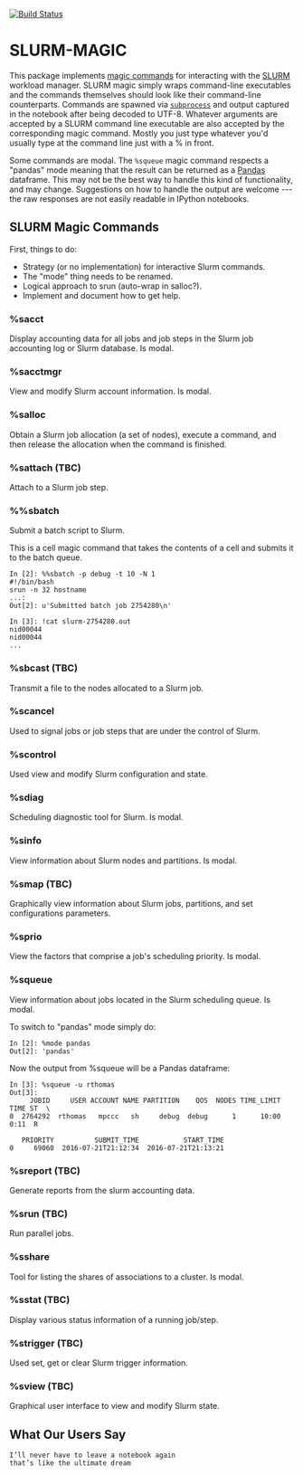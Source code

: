 
[![Build Status](https://travis-ci.org/NERSC/slurm-magic.svg?branch=master)](https://travis-ci.org/NERSC/slurm-magic)

SLURM-MAGIC
===========

This package implements [magic commands](http://ipython.readthedocs.io/en/stable/interactive/magics.html) for interacting with the [SLURM](http://slurm.schedmd.com/) workload manager.
SLURM magic simply wraps command-line executables and the commands themselves should look like their command-line counterparts.
Commands are spawned via [`subprocess`](https://docs.python.org/library/subprocess.html) and output captured in the notebook after being decoded to UTF-8.
Whatever arguments are accepted by a SLURM command line executable are also accepted by the corresponding magic command.
Mostly you just type whatever you'd usually type at the command line just with a % in front.

Some commands are modal.
The `%squeue` magic command respects a "pandas" mode meaning that the result can be returned as a [Pandas](http://pandas.pydata.org/pandas-docs/stable/) dataframe.
This may not be the best way to handle this kind of functionality, and may change.
Suggestions on how to handle the output are welcome --- the raw responses are not easily readable in IPython notebooks.

SLURM Magic Commands
--------------------

First, things to do:

* Strategy (or no implementation) for interactive Slurm commands.
* The "mode" thing needs to be renamed.
* Logical approach to srun (auto-wrap in salloc?).
* Implement and document how to get help.

### %sacct

Display accounting data for all jobs and job steps in the Slurm job accounting log or Slurm database.
Is modal.

### %sacctmgr

View and modify Slurm account information.
Is modal.

### %salloc

Obtain a Slurm job allocation (a set of nodes), execute a command, and then release the allocation when the command is finished.

### %sattach (TBC)

Attach to a Slurm job step.

### %%sbatch

Submit a batch script to Slurm.

This is a cell magic command that takes the contents of a cell and submits it to the batch queue.

    In [2]: %%sbatch -p debug -t 10 -N 1
    #!/bin/bash
    srun -n 32 hostname
    ...:
    Out[2]: u'Submitted batch job 2754280\n'

    In [3]: !cat slurm-2754280.out
    nid00044
    nid00044
    ...

### %sbcast (TBC)

Transmit a file to the nodes allocated to a Slurm job.

### %scancel

Used to signal jobs or job steps that are under the control of Slurm.

### %scontrol

Used view and modify Slurm configuration and state.

### %sdiag

Scheduling diagnostic tool for Slurm.
Is modal.

### %sinfo

View information about Slurm nodes and partitions.
Is modal.

### %smap (TBC)

Graphically view information about Slurm jobs, partitions, and set configurations parameters.

### %sprio

View the factors that comprise a job's scheduling priority.
Is modal.

### %squeue

View information about jobs located in the Slurm scheduling queue.
Is modal.

To switch to "pandas" mode simply do:

    In [2]: %mode pandas
    Out[2]: 'pandas'

Now the output from %squeue will be a Pandas dataframe:

    In [3]: %squeue -u rthomas
    Out[3]:
         JOBID     USER ACCOUNT NAME PARTITION    QOS  NODES TIME_LIMIT  TIME ST  \
    0  2764292  rthomas   mpccc   sh     debug  debug      1      10:00  0:11  R

       PRIORITY          SUBMIT_TIME           START_TIME
    0     69060  2016-07-21T21:12:34  2016-07-21T21:13:21

### %sreport (TBC)

Generate reports from the slurm accounting data.

### %srun (TBC)

Run parallel jobs.

### %sshare

Tool for listing the shares of associations to a cluster.
Is modal.

### %sstat (TBC)

Display various status information of a running job/step.

### %strigger (TBC)

Used set, get or clear Slurm trigger information.

### %sview (TBC)

Graphical user interface to view and modify Slurm state.

What Our Users Say
------------------

    I’ll never have to leave a notebook again
    that’s like the ultimate dream
